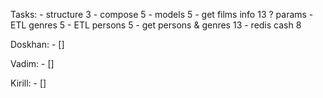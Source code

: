 Tasks:
    - structure 3
    - compose 5
    - models 5
    - get films info 13 ? params
    - ETL genres 5
    - ETL persons 5
    - get persons & genres 13
    - redis cash 8

Doskhan:
    - []

Vadim:
    - []

Kirill:
    - []